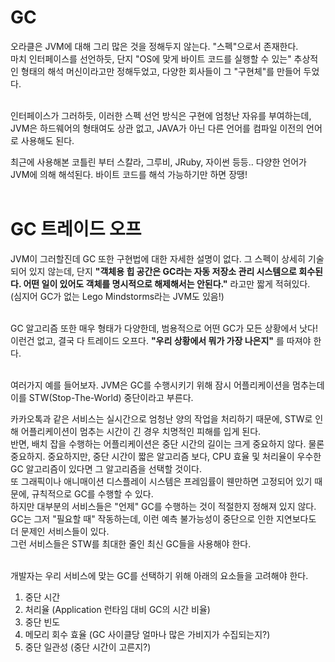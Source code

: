 # GC

오라클은 JVM에 대해 그리 많은 것을 정해두지 않는다. "스펙"으로서 존재한다. <br>
마치 인터페이스를 선언하듯, 단지 "OS에 맞게 바이트 코드를 실행할 수 있는" 추상적인 형태의 해석 머신이라고만 정해두었고, 다양한 회사들이 그 "구현체"를 만들어 두었다. <br> <br>

인터페이스가 그러하듯, 이러한 스펙 선언 방식은 구현에 엄청난 자유를 부여하는데, JVM은 하드웨어의 형태여도 상관 없고, JAVA가 아닌 다른 언어를 컴파일 이전의 언어로 사용해도 된다. <br>

최근에 사용해본 코틀린 부터 스칼라, 그루비, JRuby, 자이썬 등등.. 다양한 언어가 JVM에 의해 해석된다. 바이트 코드를 해석 가능하기만 하면 장땡! <br> <br>


# GC 트레이드 오프
JVM이 그러할진데 GC 또한 구현법에 대한 자세한 설명이 없다. 그 스펙이 상세히 기술되어 있지 않는데, 단지 **"객체용 힙 공간은 GC라는 자동 저장소 관리 시스템으로 회수된다. 어떤 일이 있어도 객체를 명시적으로 해제해서는 안된다."** 라고만 짧게 적혀있다. <Br> (심지어 GC가 없는 Lego Mindstorms라는 JVM도 있음!) <br> <br>

GC 알고리즘 또한 매우 형태가 다양한데, 범용적으로 어떤 GC가 모든 상황에서 낫다! 이런건 없고, 결국 다 트레이드 오프다. **"우리 상황에서 뭐가 가장 나은지"** 를 따져야 한다. <Br> <br>

여러가지 예를 들어보자. JVM은 GC를 수행시키기 위해 잠시 어플리케이션을 멈추는데 이를 STW(Stop-The-World) 중단이라고 부른다. <br> 

카카오톡과 같은 서비스는 실시간으로 엄청난 양의 작업을 처리하기 때문에, STW로 인해 어플리케이션이 멈추는 시간이 긴 경우 치명적인 피해를 입게 된다. <Br> 반면, 배치 잡을 수행하는 어플리케이션은 중단 시간의 길이는 크게 중요하지 않다. 물론 중요하지. 중요하지만, 중단 시간이 짧은 알고리즘 보다, CPU 효율 및 처리율이 우수한 GC 알고리즘이 있다면 그 알고리즘을 선택할 것이다. <br> 
또 그래픽이나 애니매이션 디스플레이 시스템은 프레임률이 웬만하면 고정되어 있기 때문에, 규칙적으로 GC를 수행할 수 있다. <br> 하지만 대부분의 서비스들은 "언제" GC를 수행하는 것이 적절한지 정해져 있지 않다. GC는 그저 "필요할 때" 작동하는데, 이런 예측 불가능성이 중단으로 인한 지연보다도 더 문제인 서비스들이 있다. <br> 그런 서비스들은 STW를 최대한 줄인 최신 GC들을 사용해야 한다. <Br> <br>

개발자는 우리 서비스에 맞는 GC를 선택하기 위해 아래의 요소들을 고려해야 한다.

1. 중단 시간
2. 처리율 (Application 런타임 대비 GC의 시간 비율)
3. 중단 빈도
4. 메모리 회수 효율 (GC 사이클당 얼마나 많은 가비지가 수집되는지?)
5. 중단 일관성 (중단 시간이 고른지?)


<br>
